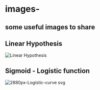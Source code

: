 # images-
## some useful images to share

## Linear Hypothesis
![Linear Hypothesis](https://user-images.githubusercontent.com/20488972/124535971-07887500-de52-11eb-993d-2af91e2ce9ba.png "Hypothesis")

## Sigmoid - Logistic function
![2880px-Logistic-curve svg](https://user-images.githubusercontent.com/20488972/124597285-3cbab480-de9e-11eb-8502-3ea1733ff5a8.png)
